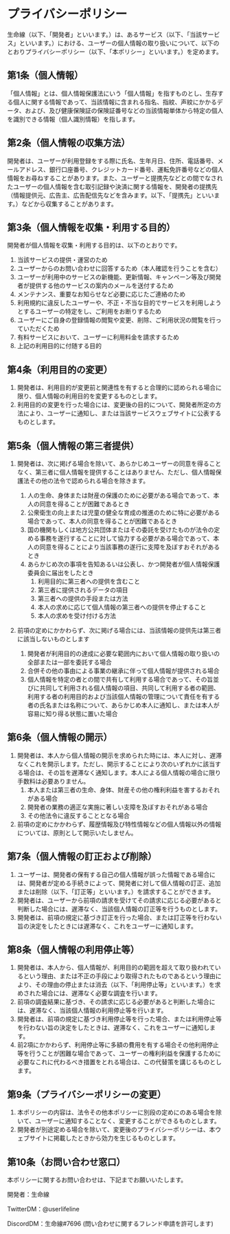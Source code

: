 # プライバシーポリシー

生命線（以下、「開発者」といいます。）は、あるサービス（以下、「当該サービス」といいます。）における、ユーザーの個人情報の取り扱いについて、以下のとおりプライバシーポリシー（以下、「本ポリシー」といいます。）を定めます。

## 第1条（個人情報）

「個人情報」とは、個人情報保護法にいう「個人情報」を指すものとし、生存する個人に関する情報であって、当該情報に含まれる指名、指紋、声紋にかかるデータ、および、及び健康保険証の保険証番号などの当該情報単体から特定の個人を識別できる情報（個人識別情報）を指します。

## 第2条（個人情報の収集方法）

開発者は、ユーザーが利用登録をする際に氏名、生年月日、住所、電話番号、メールアドレス、銀行口座番号、クレジットカード番号、運転免許番号などの個人情報をお尋ねすることがあります。また、ユーザーと提携先などとの間でなされたユーザーの個人情報を含む取引記録や決済に関する情報を、開発者の提携先（情報提供元、広告主、広告配信先などを含みます。以下、「提携先」といいます。）などから収集することがあります。

## 第3条（個人情報を収集・利用する目的）

開発者が個人情報を収集・利用する目的は、以下のとおりです。

1. 当該サービスの提供・運営のため
2. ユーザーからのお問い合わせに回答するため（本人確認を行うことを含む）
3. ユーザーが利用中のサービスの新機能、更新情報、キャンペーン等及び開発者が提供する他のサービスの案内のメールを送付するため
4. メンテナンス、重要なお知らせなど必要に応じたご連絡のため
5. 利用規約に違反したユーザーや、不正・不当な目的でサービスを利用しようとするユーザーの特定をし、ご利用をお断りするため
6. ユーザーにご自身の登録情報の閲覧や変更、削除、ご利用状況の閲覧を行っていただくため
7. 有料サービスにおいて、ユーザーに利用料金を請求するため
8. 上記の利用目的に付随する目的

## 第4条（利用目的の変更）

1. 開発者は、利用目的が変更前と関連性を有すると合理的に認められる場合に限り、個人情報の利用目的を変更するものとします。
2. 利用目的の変更を行った場合には、変更後の目的について、開発者所定の方法により、ユーザーに通知し、または当該サービスウェブサイトに公表するものとします。

## 第5条（個人情報の第三者提供）

1. 開発者は、次に掲げる場合を除いて、あらかじめユーザーの同意を得ることなく、第三者に個人情報を提供することはありません、ただし、個人情報保護法その他の法令で認められる場合を除きます。

    1. 人の生命、身体または財産の保護のために必要がある場合であって、本人の同意を得ることが困難であるとき
    2. 公衆衛生の向上または児童の健全な育成の推進のために特に必要がある場合であって、本人の同意を得ることが困難であるとき
    3. 国の機関もしくは地方公共団体またはその委託を受けたものが法令の定める事務を遂行することに対して協力する必要がある場合であって、本人の同意を得ることにより当該事務の遂行に支障を及ぼすおそれがあるとき
    4. あらかじめ次の事項を告知あるいは公表し、かつ開発者が個人情報保護委員会に届出をしたとき
       1. 利用目的に第三者への提供を含むこと
       2. 第三者に提供されるデータの項目
       3. 第三者への提供の手段または方法
       4. 本人の求めに応じて個人情報の第三者への提供を停止すること
       5. 本人の求めを受け付ける方法

2. 前項の定めにかかわらず、次に掲げる場合には、当該情報の提供先は第三者に該当しないものとします
   1. 開発者が利用目的の達成に必要な範囲内において個人情報の取り扱いの全部または一部を委託する場合
   2. 合併その他の事由による事業の継承に伴って個人情報が提供される場合
   3. 個人情報を特定の者との間で共有して利用する場合であって、その旨並びに共同して利用される個人情報の項目、共同して利用する者の範囲、利用する者の利用目的および当該個人情報の管理について責任を有する者の氏名または名称について、あらかじめ本人に通知し、または本人が容易に知り得る状態に置いた場合

## 第6条（個人情報の開示）

1. 開発者は、本人から個人情報の開示を求められた時には、本人に対し、遅滞なくこれを開示します。ただし、開示することにより次のいずれかに該当する場合は、その旨を遅滞なく通知します。本人による個人情報の場合に限り手数料は必要ありません。
   1. 本人または第三者の生命、身体、財産その他の権利利益を害するおそれがある場合
   2. 開発者の業務の適正な実施に著しい支障を及ぼすおそれがある場合
   3. その他法令に違反することとなる場合
2. 前項の定めにかかわらず、履歴情報及び特性情報などの個人情報以外の情報については、原則として開示いたしません。

## 第7条（個人情報の訂正および削除）

1. ユーザーは、開発者の保有する自己の個人情報が誤った情報である場合には、開発者が定める手続きによって、開発者に対して個人情報の訂正、追加または削除（以下、「訂正等」といいます。）を請求することができます。
2. 開発者は、ユーザーから前項の請求を受けてその請求に応じる必要があると判断した場合には、遅滞なく、当該個人情報の訂正等を行うものとします。
3. 開発者は、前項の規定に基づき訂正を行った場合、または訂正等を行わない旨の決定をしたときには遅滞なく、これをユーザーに通知します。

## 第8条（個人情報の利用停止等）

1. 開発者は、本人から、個人情報が、利用目的の範囲を超えて取り扱われているという理由、または不正の手段により取得されたものであるという理由により、その理由の停止または消去（以下、「利用停止等」といいます。）を求めされた場合には、遅滞なく必要な調査を行います。
2. 前項の調査結果に基づき、その請求に応じる必要があると判断した場合には、遅滞なく、当該個人情報の利用停止等を行います。
3. 開発者は、前項の規定に基づき利用停止等を行った場合、または利用停止等を行わない旨の決定をしたときは、遅滞なく、これをユーザーに通知します。
4. 前2項にかかわらず、利用停止等に多額の費用を有する場合その他利用停止等を行うことが困難な場合であって、ユーザーの権利利益を保護するために必要なこれに代わるべき措置をとれる場合は、この代替策を講じるものとします。

## 第9条（プライバシーポリシーの変更）

1. 本ポリシーの内容は、法令その他本ポリシーに別段の定めにのある場合を除いて、ユーザーに通知することなく、変更することができるものとします。
2. 開発者が別途定める場合を除いて、変更後のプライバシーポリシーは、本ウェブサイトに掲載したときから効力を生じるものとします。

## 第10条（お問い合わせ窓口）

本ポリシーに関するお問い合わせは、下記までお願いいたします。

開発者：生命線

TwitterDM：@userlifeline

DiscordDM：生命線#7696 (問い合わせに関するフレンド申請を許可します)
